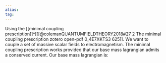 ```yaml
---
alias:
tag:
---
```


Using the [[minimal coupling prescription]]^[[[@colemanQUANTUMFIELDTHEORY2018#27 2 The minimal coupling prescription zotero open-pdf 0_4E7XKTS3 625]]. We want to couple a set of massive scalar fields to electromagnetism. The minimal coupling prescription works provided that our base mass lagrangian admits a conserved current.
Our base mass lagrangian is: 




